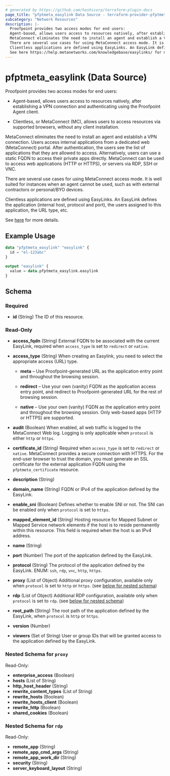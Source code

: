 ```yaml
---
# generated by https://github.com/hashicorp/terraform-plugin-docs
page_title: "pfptmeta_easylink Data Source - terraform-provider-pfptmeta"
subcategory: "Network Resources"
description: |-
  Proofpoint provides two access modes for end users:
  Agent-based, allows users access to resources natively, after establishing a VPN connection and authenticating using the Proofpoint Agent client.Clientless, or MetaConnect (MC), allows users to access resources via supported browsers, without any client installation.
  MetaConnect eliminates the need to install an agent and establish a VPN connection. Users access internal applications from a dedicated web (MetaConnect) portal. After authentication, the users see the list of applications that they are allowed to access. Alternatively, users can use a static FQDN to access their private apps directly. MetaConnect can be used to access web applications (HTTP or HTTPS), or servers via RDP, SSH or VNC.
  There are several use cases for using MetaConnect access mode. It is well suited for instances when an agent cannot be used, such as with external contractors or personal/BYO devices.
  Clientless applications are defined using EasyLinks. An EasyLink defines the application (internal host, protocol and port), the users assigned to this application, the URL type, etc.
  See here https://help.metanetworks.com/knowledgebase/easylinks/ for more details.
---
```


# pfptmeta_easylink (Data Source)

Proofpoint provides two access modes for end users:

- Agent-based, allows users access to resources natively, after establishing a VPN connection and authenticating using the Proofpoint Agent client.

- Clientless, or MetaConnect (MC), allows users to access resources via supported browsers, without any client installation.

MetaConnect eliminates the need to install an agent and establish a VPN connection. Users access internal applications from a dedicated web (MetaConnect) portal. After authentication, the users see the list of applications that they are allowed to access. Alternatively, users can use a static FQDN to access their private apps directly. MetaConnect can be used to access web applications (HTTP or HTTPS), or servers via RDP, SSH or VNC.

There are several use cases for using MetaConnect access mode. It is well suited for instances when an agent cannot be used, such as with external contractors or personal/BYO devices.

Clientless applications are defined using EasyLinks. An EasyLink defines the application (internal host, protocol and port), the users assigned to this application, the URL type, etc.

See [here](https://help.metanetworks.com/knowledgebase/easylinks/) for more details.

## Example Usage

```terraform
data "pfptmeta_easylink" "easylink" {
  id = "el-123abc"
}

output "easylink" {
  value = data.pfptmeta_easylink.easylink
}
```

<!-- schema generated by tfplugindocs -->
## Schema

### Required

- **id** (String) The ID of this resource.

### Read-Only

- **access_fqdn** (String) External FQDN to be associated with the current EasyLink, required when `access_type` is set to `redirect` or `native`.
- **access_type** (String) When creating an Easylink, you need to select the appropriate access (URL) type.

	- **meta** – Use Proofpoint-generated URL as the application entry point and throughout the browsing session.

	- **redirect** – Use your own (vanity) FQDN as the application access entry point, and redirect to Proofpoint-generated URL for the rest of browsing session.

	- **native** – Use your own (vanity) FQDN as the application entry point and throughout the browsing session. Only web-based apps (HTTP or HTTPS) are supported.
- **audit** (Boolean) When enabled, all web traffic is logged to the MetaConnect Web log. Logging is only applicable when `protocol` is either `http` or `https`.
- **certificate_id** (String) Required when `access_type` is set to `redirect` or `native`. MetaConnect provides a secure connection with HTTPS. For the end-user browser to trust the domain, you must generate an SSL certificate for the external application FQDN using the `pfptmeta_certificate` resource.
- **description** (String)
- **domain_name** (String) FQDN or IPv4 of the application defined by the EasyLink.
- **enable_sni** (Boolean) Defines whether to enable SNI or not. The SNI can be enabled only when `protocol` is set to `https`.
- **mapped_element_id** (String) Hosting resource for Mapped Subnet or Mapped Service network elements if the host is to reside permanently within this resource. This field is required when the host is an IPv4 address.
- **name** (String)
- **port** (Number) The port of the application defined by the EasyLink.
- **protocol** (String) The protocol of the application defined by the EasyLink. ENUM: `ssh`, `rdp`, `vnc`, `http`, `https`.
- **proxy** (List of Object) Additional proxy configuration, available only when `protocol` is set to `http` or `https`. (see [below for nested schema](#nestedatt--proxy))
- **rdp** (List of Object) Additional RDP configuration, available only when `protocol` is set to `rdp`. (see [below for nested schema](#nestedatt--rdp))
- **root_path** (String) The root path of the application defined by the EasyLink, when `protocol` is `http` or `https`.
- **version** (Number)
- **viewers** (Set of String) User or group IDs that will be granted access to the application defined by the EasyLink.

<a id="nestedatt--proxy"></a>
### Nested Schema for `proxy`

Read-Only:

- **enterprise_access** (Boolean)
- **hosts** (List of String)
- **http_host_header** (String)
- **rewrite_content_types** (List of String)
- **rewrite_hosts** (Boolean)
- **rewrite_hosts_client** (Boolean)
- **rewrite_http** (Boolean)
- **shared_cookies** (Boolean)


<a id="nestedatt--rdp"></a>
### Nested Schema for `rdp`

Read-Only:

- **remote_app** (String)
- **remote_app_cmd_args** (String)
- **remote_app_work_dir** (String)
- **security** (String)
- **server_keyboard_layout** (String)
